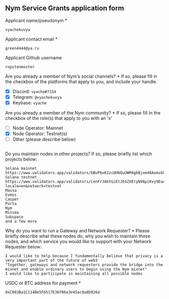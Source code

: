 Nym Service Grants application form 
------------------------------------

Applicant name/pseudonym *
```
vyachekuvya
```

Applicant contact email *
```
green4444@ya.ru
```

Applicant Github username
```
ropstenmoster
```

Are you already a member of Nym's social channels? * 
If so, please fill in the checkbox of the platforms that apply to you, and include your handle. 
- [x] Discord: `vyache#7154`
- [x] Telegram: `@vyachekuvya`
- [x] Keybase: `vyache`

Are you already a member of the Nym community? * 
If so, please fill in the checkbox of the role(s) that apply to you with an 'x' 
- [ ] Node Operator: Mainnet 
- [x] Node Operator: Testnet(s)
- [ ] Other (please describe below)
```
```

Do you maintain nodes in other projects? 
If so, please briefly list which projects below: 
```
Solana mainnet https://www.validators.app/validators/GBuP6xK2zcUHbQuUWM4gbBjom46AomsG8JzSp1bzJyn8
Solana testnet https://www.validators.app/validators/CenFrJAktGiEtJEGZXEtyN96piKvy9EuAmD6AAugTTr7?locale=en&network=testnet
Massa
Evmos
Casper
Porta
Nym
Minima
Subspace
and a few more
```

Why do you want to run a Gateway and Network Requester? * 
Please briefly describe what these nodes do, why you wish to maintain these nodes, and which service you would like to support with your Network Requester below: 
```
I would like to help because I fundamentally believe that privacy is a very important part of the future of web3
"Together, gateways and network requesters provide the bridge into the mixnet and enable ordinary users to begin using the Nym mixnet"
I would like to participate in maintaining all possible nodes
```

USDC or BTC address for payment * 
```
0xC083Ba1C114Be5F6517E36f86a3e45ac8a8b926d
```
